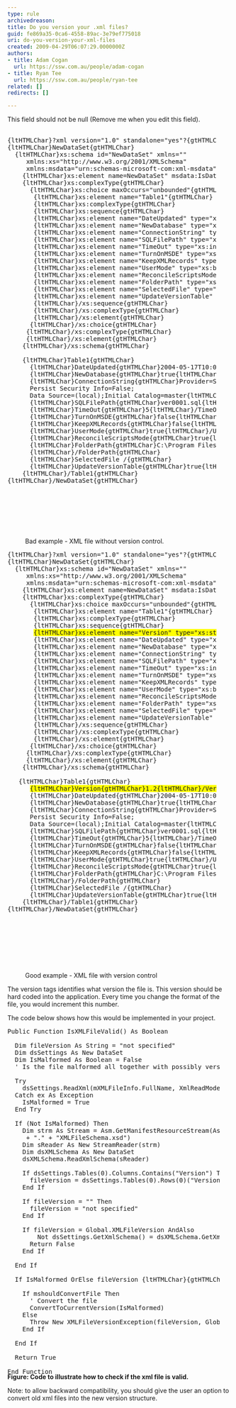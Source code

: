 ```yaml
---
type: rule
archivedreason: 
title: Do you version your .xml files?
guid: fe869a35-0ca6-4558-89ac-3e79ef775018
uri: do-you-version-your-xml-files
created: 2009-04-29T06:07:29.0000000Z
authors:
- title: Adam Cogan
  url: https://ssw.com.au/people/adam-cogan
- title: Ryan Tee
  url: https://ssw.com.au/people/ryan-tee
related: []
redirects: []

---
```



This field should not be null (Remove me when you edit this field).
<br><excerpt class='endintro'></excerpt><br>
<dl class="badCode">
<dt style="width&#58;93.74%;height&#58;904px;"><pre>{ltHTMLChar}?xml version=&quot;1.0&quot; standalone=&quot;yes&quot;?{gtHTMLChar}<br>{ltHTMLChar}NewDataSet{gtHTMLChar}<br>  {ltHTMLChar}xs&#58;schema id=&quot;NewDataSet&quot; xmlns=&quot;&quot;<br>   &#160;&#160;xmlns&#58;xs=&quot;http&#58;//www.w3.org/2001/XMLSchema&quot;<br>   &#160;&#160;xmlns&#58;msdata=&quot;urn&#58;schemas-microsoft-com&#58;xml-msdata&quot;{gtHTMLChar}<br>    {ltHTMLChar}xs&#58;element name=NewDataSet&quot; msdata&#58;IsDataSet=&quot;true&quot; msdata&#58;Locale=&quot;en-AU&quot;{gtHTMLChar}<br>    {ltHTMLChar}xs&#58;complexType{gtHTMLChar}<br>      {ltHTMLChar}xs&#58;choice maxOccurs=&quot;unbounded&quot;{gtHTMLChar}<br>       {ltHTMLChar}xs&#58;element name=&quot;Table1&quot;{gtHTMLChar}<br>       {ltHTMLChar}xs&#58;complexType{gtHTMLChar}<br>       {ltHTMLChar}xs&#58;sequence{gtHTMLChar}<br>       {ltHTMLChar}xs&#58;element name=&quot;DateUpdated&quot; type=&quot;xs&#58;dateTime&quot; minOccurs=&quot;0&quot; /{gtHTMLChar}<br>       {ltHTMLChar}xs&#58;element name=&quot;NewDatabase&quot; type=&quot;xs&#58;boolean&quot; minOccurs=&quot;0&quot; /{gtHTMLChar}<br>       {ltHTMLChar}xs&#58;element name=&quot;ConnectionString&quot; type=&quot;xs&#58;string&quot; minOccurs=&quot;0&quot; /{gtHTMLChar}<br>       {ltHTMLChar}xs&#58;element name=&quot;SQLFilePath&quot; type=&quot;xs&#58;string&quot; minOccurs=&quot;0&quot; /{gtHTMLChar}<br>       {ltHTMLChar}xs&#58;element name=&quot;TimeOut&quot; type=&quot;xs&#58;int&quot; minOccurs=&quot;0&quot; /{gtHTMLChar}<br>       {ltHTMLChar}xs&#58;element name=&quot;TurnOnMSDE&quot; type=&quot;xs&#58;boolean&quot; minOccurs=&quot;0&quot; /{gtHTMLChar}<br>       {ltHTMLChar}xs&#58;element name=&quot;KeepXMLRecords&quot; type=&quot;xs&#58;boolean&quot; minOccurs=&quot;0&quot; /{gtHTMLChar}<br>       {ltHTMLChar}xs&#58;element name=&quot;UserMode&quot; type=&quot;xs&#58;boolean&quot; minOccurs=&quot;0&quot; /{gtHTMLChar}<br>       {ltHTMLChar}xs&#58;element name=&quot;ReconcileScriptsMode&quot; type=&quot;xs&#58;boolean&quot; minOccurs=&quot;0&quot; /{gtHTMLChar}<br>       {ltHTMLChar}xs&#58;element name=&quot;FolderPath&quot; type=&quot;xs&#58;string&quot; minOccurs=&quot;0&quot; /{gtHTMLChar} /{gtHTMLChar}<br>       {ltHTMLChar}xs&#58;element name=&quot;SelectedFile&quot; type=&quot;xs&#58;string&quot; minOccurs=&quot;0&quot; /{gtHTMLChar}<br>       {ltHTMLChar}xs&#58;element name=&quot;UpdateVersionTable&quot; type=&quot;xs&#58;boolean&quot; minOccurs=&quot;0&quot; /{gtHTMLChar}<br>       {ltHTMLChar}/xs&#58;sequence{gtHTMLChar}<br>       {ltHTMLChar}/xs&#58;complexType{gtHTMLChar}<br>       {ltHTMLChar}/xs&#58;element{gtHTMLChar}<br>      {ltHTMLChar}/xs&#58;choice{gtHTMLChar}<br>     {ltHTMLChar}/xs&#58;complexType{gtHTMLChar}<br>    &#160;{ltHTMLChar}/xs&#58;element{gtHTMLChar}<br>  &#160;&#160;{ltHTMLChar}/xs&#58;schema{gtHTMLChar}<br> <br>  &#160;&#160;{ltHTMLChar}Table1{gtHTMLChar}<br>    &#160;&#160;{ltHTMLChar}DateUpdated{gtHTMLChar}2004-05-17T10&#58;04&#58;06.9438192+10&#58;00{ltHTMLChar}/DateUpdated{gtHTMLChar}<br>    &#160;&#160;{ltHTMLChar}NewDatabase{gtHTMLChar}true{ltHTMLChar}/NewDatabase{gtHTMLChar}<br>    &#160;&#160;{ltHTMLChar}ConnectionString{gtHTMLChar}Provider=SQLOLEDB.1;Integrated Security=SSPI;<br>      Persist Security Info=False;<br>      Data Source=(local);Initial Catalog=master{ltHTMLChar}/ConnectionString{gtHTMLChar}<br>    &#160;&#160;{ltHTMLChar}SQLFilePath{gtHTMLChar}ver0001.sql{ltHTMLChar}/SQLFilePath{gtHTMLChar}<br>    &#160;&#160;{ltHTMLChar}TimeOut{gtHTMLChar}5{ltHTMLChar}/TimeOut{gtHTMLChar}<br>    &#160;&#160;{ltHTMLChar}TurnOnMSDE{gtHTMLChar}false{ltHTMLChar}/TurnOnMSDE{gtHTMLChar}<br>    &#160;&#160;{ltHTMLChar}KeepXMLRecords{gtHTMLChar}false{ltHTMLChar}/KeepXMLRecords{gtHTMLChar}<br>    &#160;&#160;{ltHTMLChar}UserMode{gtHTMLChar}true{ltHTMLChar}/UserMode{gtHTMLChar}<br>    &#160;&#160;{ltHTMLChar}ReconcileScriptsMode{gtHTMLChar}true{ltHTMLChar}/ReconcileScriptsMode{gtHTMLChar}<br>    &#160;&#160;{ltHTMLChar}FolderPath{gtHTMLChar}C&#58;\Program Files\SSW SQL Deploy\Samples\DatabaseSQLScripts\<br>      {ltHTMLChar}/FolderPath{gtHTMLChar}<br>    &#160;&#160;{ltHTMLChar}SelectedFile /{gtHTMLChar}<br>    &#160;&#160;{ltHTMLChar}UpdateVersionTable{gtHTMLChar}true{ltHTMLChar}/UpdateVersionTable{gtHTMLChar}<br>  &#160;&#160;{ltHTMLChar}/Table1{gtHTMLChar}<br>{ltHTMLChar}/NewDataSet{gtHTMLChar}<br></pre></dt>
<dd>Bad example - XML file without version control.</dd></dl>
<dl class="goodCode">
<dt style="width&#58;93.74%;height&#58;949px;"><pre>{ltHTMLChar}?xml version=&quot;1.0&quot; standalone=&quot;yes&quot;?{gtHTMLChar}<br>{ltHTMLChar}NewDataSet{gtHTMLChar}<br>  {ltHTMLChar}xs&#58;schema id=&quot;NewDataSet&quot; xmlns=&quot;&quot;<br>   &#160;&#160;xmlns&#58;xs=&quot;http&#58;//www.w3.org/2001/XMLSchema&quot;<br>   &#160;&#160;xmlns&#58;msdata=&quot;urn&#58;schemas-microsoft-com&#58;xml-msdata&quot;{gtHTMLChar}<br>    {ltHTMLChar}xs&#58;element name=NewDataSet&quot; msdata&#58;IsDataSet=&quot;true&quot; msdata&#58;Locale=&quot;en-AU&quot;{gtHTMLChar}<br>    {ltHTMLChar}xs&#58;complexType{gtHTMLChar}<br>      {ltHTMLChar}xs&#58;choice maxOccurs=&quot;unbounded&quot;{gtHTMLChar}<br>       {ltHTMLChar}xs&#58;element name=&quot;Table1&quot;{gtHTMLChar}<br>       {ltHTMLChar}xs&#58;complexType{gtHTMLChar}<br>       {ltHTMLChar}xs&#58;sequence{gtHTMLChar}<br>       <span style="background-color&#58;#ffff00;">{ltHTMLChar}xs&#58;element name=&quot;Version&quot; type=&quot;xs&#58;string&quot; minOccurs=&quot;0&quot; /{gtHTMLChar}</span><br>       {ltHTMLChar}xs&#58;element name=&quot;DateUpdated&quot; type=&quot;xs&#58;dateTime&quot; minOccurs=&quot;0&quot; /{gtHTMLChar}<br>       {ltHTMLChar}xs&#58;element name=&quot;NewDatabase&quot; type=&quot;xs&#58;boolean&quot; minOccurs=&quot;0&quot; /{gtHTMLChar}<br>       {ltHTMLChar}xs&#58;element name=&quot;ConnectionString&quot; type=&quot;xs&#58;string&quot; minOccurs=&quot;0&quot; /{gtHTMLChar}<br>       {ltHTMLChar}xs&#58;element name=&quot;SQLFilePath&quot; type=&quot;xs&#58;string&quot; minOccurs=&quot;0&quot; /{gtHTMLChar}<br>       {ltHTMLChar}xs&#58;element name=&quot;TimeOut&quot; type=&quot;xs&#58;int&quot; minOccurs=&quot;0&quot; /{gtHTMLChar}<br>       {ltHTMLChar}xs&#58;element name=&quot;TurnOnMSDE&quot; type=&quot;xs&#58;boolean&quot; minOccurs=&quot;0&quot; /{gtHTMLChar}<br>       {ltHTMLChar}xs&#58;element name=&quot;KeepXMLRecords&quot; type=&quot;xs&#58;boolean&quot; minOccurs=&quot;0&quot; /{gtHTMLChar}<br>       {ltHTMLChar}xs&#58;element name=&quot;UserMode&quot; type=&quot;xs&#58;boolean&quot; minOccurs=&quot;0&quot; /{gtHTMLChar}<br>       {ltHTMLChar}xs&#58;element name=&quot;ReconcileScriptsMode&quot; type=&quot;xs&#58;boolean&quot; minOccurs=&quot;0&quot; /{gtHTMLChar}<br>       {ltHTMLChar}xs&#58;element name=&quot;FolderPath&quot; type=&quot;xs&#58;string&quot; minOccurs=&quot;0&quot; /{gtHTMLChar} /{gtHTMLChar}<br>       {ltHTMLChar}xs&#58;element name=&quot;SelectedFile&quot; type=&quot;xs&#58;string&quot; minOccurs=&quot;0&quot; /{gtHTMLChar}<br>       {ltHTMLChar}xs&#58;element name=&quot;UpdateVersionTable&quot; type=&quot;xs&#58;boolean&quot; minOccurs=&quot;0&quot; /{gtHTMLChar}<br>       {ltHTMLChar}/xs&#58;sequence{gtHTMLChar}<br>       {ltHTMLChar}/xs&#58;complexType{gtHTMLChar}<br>       {ltHTMLChar}/xs&#58;element{gtHTMLChar}<br>      {ltHTMLChar}/xs&#58;choice{gtHTMLChar}<br>     {ltHTMLChar}/xs&#58;complexType{gtHTMLChar}<br>    &#160;{ltHTMLChar}/xs&#58;element{gtHTMLChar}<br>  &#160;&#160;{ltHTMLChar}/xs&#58;schema{gtHTMLChar}<br> <br> &#160;&#160;{ltHTMLChar}Table1{gtHTMLChar}<br>      <span style="background-color&#58;#ffff00;">{ltHTMLChar}Version{gtHTMLChar}1.2{ltHTMLChar}/Version{gtHTMLChar}</span> <br>  &#160;&#160;  {ltHTMLChar}DateUpdated{gtHTMLChar}2004-05-17T10&#58;04&#58;06.9438192+10&#58;00{ltHTMLChar}/DateUpdated{gtHTMLChar}<br>    &#160;&#160;{ltHTMLChar}NewDatabase{gtHTMLChar}true{ltHTMLChar}/NewDatabase{gtHTMLChar}<br>    &#160;&#160;{ltHTMLChar}ConnectionString{gtHTMLChar}Provider=SQLOLEDB.1;Integrated Security=SSPI;<br>      Persist Security Info=False;<br>      Data Source=(local);Initial Catalog=master{ltHTMLChar}/ConnectionString{gtHTMLChar}<br>    &#160;&#160;{ltHTMLChar}SQLFilePath{gtHTMLChar}ver0001.sql{ltHTMLChar}/SQLFilePath{gtHTMLChar}<br>    &#160;&#160;{ltHTMLChar}TimeOut{gtHTMLChar}5{ltHTMLChar}/TimeOut{gtHTMLChar}<br>    &#160;&#160;{ltHTMLChar}TurnOnMSDE{gtHTMLChar}false{ltHTMLChar}/TurnOnMSDE{gtHTMLChar}<br>    &#160;&#160;{ltHTMLChar}KeepXMLRecords{gtHTMLChar}false{ltHTMLChar}/KeepXMLRecords{gtHTMLChar}<br>    &#160;&#160;{ltHTMLChar}UserMode{gtHTMLChar}true{ltHTMLChar}/UserMode{gtHTMLChar}<br>    &#160;&#160;{ltHTMLChar}ReconcileScriptsMode{gtHTMLChar}true{ltHTMLChar}/ReconcileScriptsMode{gtHTMLChar}<br>    &#160;&#160;{ltHTMLChar}FolderPath{gtHTMLChar}C&#58;\Program Files\SSW SQL Deploy\Samples\DatabaseSQLScripts\<br>      {ltHTMLChar}/FolderPath{gtHTMLChar}<br>    &#160;&#160;{ltHTMLChar}SelectedFile /{gtHTMLChar}<br>    &#160;&#160;{ltHTMLChar}UpdateVersionTable{gtHTMLChar}true{ltHTMLChar}/UpdateVersionTable{gtHTMLChar}<br>  &#160;&#160;{ltHTMLChar}/Table1{gtHTMLChar}<br>{ltHTMLChar}/NewDataSet{gtHTMLChar}<br></pre></dt>
<dd>Good example -&#160;XML file with version control</dd></dl>
<p>The version tags identifies what version the file is. This version should be hard coded into the application. Every time you change the format of the file, you would increment this number.</p>
<p>The code below shows how this would be implemented in your project.</p>
<dl class="goodCode">
<dt style="width&#58;95.06%;height&#58;765px;"><pre>Public Function IsXMLFileValid() As Boolean<br><br>  Dim fileVersion As String = &quot;not specified&quot;<br>  Dim dsSettings As New DataSet<br>  Dim IsMalformed As Boolean = False <br>  ' Is the file malformed all together with possibly version<br><br>  Try<br>    dsSettings.ReadXml(mXMLFileInfo.FullName, XmlReadMode.ReadSchema)<br>  Catch ex As Exception<br>    IsMalformed = True<br>  End Try<br><br>  If (Not IsMalformed) Then<br>    Dim strm As Stream = Asm.GetManifestResourceStream(Asm.GetName().Name _ <br>     + &quot;.&quot; + &quot;XMLFileSchema.xsd&quot;)<br>   &#160;Dim sReader As New StreamReader(strm)<br>   &#160;Dim dsXMLSchema As New DataSet<br>   &#160;dsXMLSchema.ReadXmlSchema(sReader)<br><br>   &#160;If dsSettings.Tables(0).Columns.Contains(&quot;Version&quot;) Then _<br>    &#160;&#160;fileVersion = dsSettings.Tables(0).Rows(0)(&quot;Version&quot;).ToString<br>    End If<br><br>   &#160;If fileVersion = &quot;&quot; Then<br>   &#160;&#160;&#160;fileVersion = &quot;not specified&quot;<br>  &#160;&#160;End If<br><br>   &#160;If fileVersion = Global.XMLFileVersion AndAlso <br>        Not dsSettings.GetXmlSchema() = dsXMLSchema.GetXmlSchema() Then<br>   &#160;&#160;&#160;Return False<br>   &#160;End If<br><br>  End If<br><br>  If IsMalformed OrElse fileVersion {ltHTMLChar}{gtHTMLChar} Global.XMLFileVersion Then<br><br>  &#160;&#160;If mshouldConvertFile Then<br>    &#160; ' Convert the file<br>    &#160; ConvertToCurrentVersion(IsMalformed)<br>    Else<br>     &#160;Throw New XMLFileVersionException(fileVersion, Global.XMLFileVersion )<br>    End If<br><br>  End If<br><br>  Return True<br><br>End Function<br>                    </pre></dt></dl><b>Figure&#58; Code to illustrate how to check if the xml file is valid.</b> 
<p>Note&#58; to allow backward compatibility, you should give the user an option to convert old xml files into the new version structure.</p>


